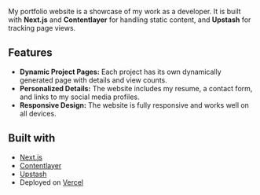 My portfolio website is a showcase of my work as a developer. It is built with **Next.js** and **Contentlayer** for handling static content, and **Upstash** for tracking page views.

## Features

- **Dynamic Project Pages:** Each project has its own dynamically generated page with details and view counts.
- **Personalized Details:** The website includes my resume, a contact form, and links to my social media profiles.
- **Responsive Design:** The website is fully responsive and works well on all devices.

## Built with

- [Next.js](https://nextjs.org)
- [Contentlayer](https://contentlayer.cc)
- [Upstash](https://upstash.com)
- Deployed on [Vercel](https://vercel.com)